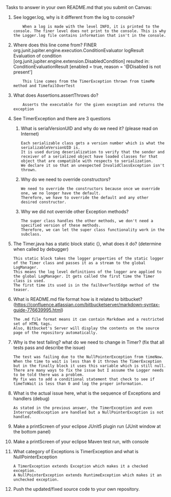 Tasks to answer in your own README.md that you submit on Canvas:

1.  See logger.log, why is it different from the log to console?
			
			When a log is made with the level INFO, it is printed to the console. The finer level does not print to the console. This is why the Logger.log file contains information that isn't in the console.
			
1.  Where does this line come from? FINER org.junit.jupiter.engine.execution.ConditionEvaluator logResult Evaluation of condition [org.junit.jupiter.engine.extension.DisabledCondition] resulted in: ConditionEvaluationResult [enabled = true, reason = '@Disabled is not present']

			This line comes from the TimerException thrown from timeMe method and TimefailOverTest

1.  What does Assertions.assertThrows do?

			Asserts the executable for the given exception and returns the exception

1.  See TimerException and there are 3 questions
    1.  What is serialVersionUID and why do we need it? (please read on Internet)
	
			Each serializable class gets a version number which is what the serializableVersionUID is. 
			It is used during deserialization to verify that the sender and receiver of a serialized object have loaded classes for that object that are compatible with respects to serialization.
			We declare it so that an unexpected InvalidClassException isn't thrown.
	
    2.  Why do we need to override constructors?
	
			We need to override the constructors because once we override one, we no longer have the default. 
			Therefore, we have to override the default and any other desired constructor.
	
    3.  Why we did not override other Exception methods?	
			
			The super class handles the other methods, we don't need a specified version of these methods.
			Therefore, we can let the super class functionality work in the subclass.
			
	
	
1.  The Timer.java has a static block static {}, what does it do? (determine when called by debugger)

		This static block takes the logger properties of the static logger of the Timer class and passes it as a stream to the global LogManager.
		This means the log level definitions of the logger are applied to the global LogManager. It gets called the first time the Timer class is used.
		The first time its used is in the failOverTestEdge method of the teaser.


1.  What is README.md file format how is it related to bitbucket? (https://confluence.atlassian.com/bitbucketserver/markdown-syntax-guide-776639995.html)

		The .md file format means it can contain Markdown and a restricted set of HTML tags. 
		Also, Bitbucket's Server will display the contents on the source page of the repository automatically.


1.  Why is the test failing? what do we need to change in Timer? (fix that all tests pass and describe the issue)

		The test was failing due to the NullPointerException from timeNow. 
		When the time to wait is less than 0 it throws the TimerException but in the finally block it uses this variable which is still null.
		There are many ways to fix the issue but I assume the Logger needs to be told there was a problem.
		My fix was to add a conditional statement that check to see if timeToWait is less than 0 and log the proper information.
		

1.  What is the actual issue here, what is the sequence of Exceptions and handlers (debug)

		As stated in the previous answer, the TimerException and even InterruptedException are handled but a NullPointerException is not handled.
		

1.  Make a printScreen of your eclipse JUnit5 plugin run (JUnit window at the bottom panel) 

		

1.  Make a printScreen of your eclipse Maven test run, with console



1.  What category of Exceptions is TimerException and what is NullPointerException

		A TimerException extends Exception which makes it a checked exception. 
		A NullPointerException extends RuntimeException which makes it an unchecked exception.


1.  Push the updated/fixed source code to your own repository.

		